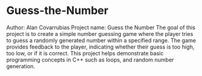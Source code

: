 # Guess-the-Number
Author: Alan Covarrubias
Project name: Guess the Number
The goal of this project is to create a simple number guessing game where the player tries to guess a randomly generated number within a specified range. The game provides feedback to the player, indicating whether their guess is too high, too low, or if it is correct. This project helps demonstrate basic programming concepts in C++ such as loops, and random number generation.
